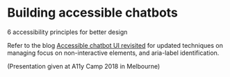 # Building accessible chatbots
6 accessibility principles for better design

Refer to the blog [Accessible chatbot UI revisited](https://blog.canaxess.com.au/chatbot-ui-revisited/) for updated techniques on managing focus on non-interactive elements, and aria-label identification.

(Presentation given at A11y Camp 2018 in Melbourne)

